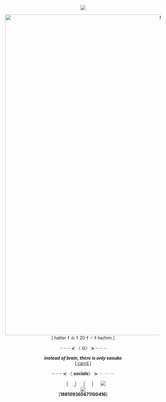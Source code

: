 <center><img  src="https://i.imgur.com/Vrj7p8y.png">

<img  src="/github-metrics.svg" alt="Metrics" width="1034"><br>
<a>[</a> hatter <a> ☨ </a> ♎︎ <a> ☨ </a> 20 <a> ☨ </a> ♂ <a> ☨ </a> he/him <a>]</a>
<p>┈     ┈     ┈     ⋞ 〈 <a>⏣</a>〉 ⋟     ┈     ┈     ┈</p>
<p><strong><em>instead of brain, there is only sasuke</em></strong><br>[<a href="https://hattvr.carrd.co/"> carrd </a>]</p>
<p>┈     ┈     ┈     ⋞ 〈 <a><strong><em>socials</em></strong></a>〉 ⋟     ┈     ┈     ┈</p>
<a>
<a href="https://open.spotify.com/user/onp0rztbozts40r6zn052fqs9"> <img src="https://cdn.iconscout.com/icon/free/png-512/spotify-11-432546.png" width="15"></a>
| <a href="https://twitter.com/hattvr"><img src="https://i.imgur.com/TkLujRc.png" width="15"> </a>
| <a href="https://discord.com/invite/6cDYfvpUZB"><img src="https://i.imgur.com/9tWKQD4.png" width="15"></a>
| <a href="https://www.instagram.com/hattvr/"><img src="https://i.imgur.com/xmmOcyn.png" width="15"></a>
| <a href="https://www.behance.net/hattvr"><img src="https://cdn.iconscout.com/icon/free/png-256/behance-2506762-2100662.png" width="15"></a>
</a>
<img src="https://i.imgur.com/YhAXs3d.png" width=""><br>
<img src="https://discord.c99.nl/widget/theme-2/188109365671100416.png" width=""><br>
<a>[</a><strong>188109365671100416</strong><a>]</a>
</center>
